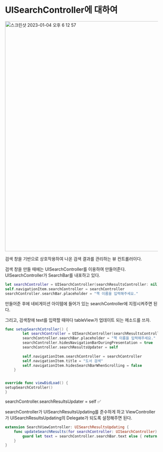 UISearchController에 대하여
================

<img width="755" alt="스크린샷 2023-01-04 오후 6 12 57" src="https://user-images.githubusercontent.com/99719661/210556293-dd836ecf-17c3-4568-8a70-aa4e66a1e444.png">

검색 창을 기반으로 상호작용하여 나온 검색 결과를 관리하는 뷰 컨트롤러이다.   

검색 창을 만들 때에는 UISearchController를 이용하여 만들어준다. UISearchController가 SearchBar를 내포하고 있다.

```swift
let searchController = UISearchController(searchResultsController: nil)
self.navigationItem.searchController = searchController
searchController.searchBar.placeholder = "책 이름을 입력해주세요."
```

만들어준 후에 네비게이션 아이템에 들어가 있는 searchController에 지정시켜주면 된다.

그리고, 검색창에 text를 입력할 때마다 tableView가 업데이트 되는 메소드를 쓰자. 

```swift
func setupSearchCotroller() {
        let searchController = UISearchController(searchResultsController: nil)
        searchController.searchBar.placeholder = "책 이름을 입력해주세요."
        searchController.hidesNavigationBarDuringPresentation = true
        searchController.searchResultsUpdater = self
        
        self.navigationItem.searchController = searchController
        self.navigationItem.title = "도서 검색"
        self.navigationItem.hidesSearchBarWhenScrolling = false
    }
```

```swift 

override func viewDidLoad() {
setupSearchCotroller()
}
```

searchController.searchResultsUpdater = self ✅

searchController가 UISearchResultsUpdating를 준수하게 하고 ViewController가 UISearchResultsUpdating의 Delegate가 되도록 설정해주면 된다.

```swift 
extension SearchViewController: UISearchResultsUpdating {
    func updateSearchResults(for searchController: UISearchController) {
        guard let text = searchController.searchBar.text else { return }
    }
}

```




